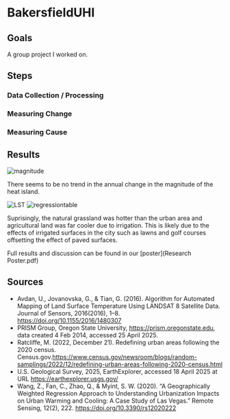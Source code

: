 # BakersfieldUHI

## Goals

A group project I worked on.

## Steps
### Data Collection / Processing

### Measuring Change

### Measuring Cause

## Results

![magnitude](https://github.com/user-attachments/assets/128fb135-5bec-40e7-a3c4-4a04d7d35409)

There seems to be no trend in the annual change in the magnitude of the heat island.

![LST](https://github.com/user-attachments/assets/c1c41db4-63ae-445d-ae09-5d2e1d2c69f6)
![regressiontable](https://github.com/user-attachments/assets/1dee43bb-9390-419f-b6ba-b67d574cdcfa)

Suprisingly, the natural grassland was hotter than the urban area and agricultural land was far cooler due to irrigation. This is likely due to the effects of irrigated surfaces in the city such as lawns and golf courses offsetting the effect of paved surfaces.

Full results and discussion can be found in our [poster](Research Poster.pdf)

## Sources
- Avdan, U., Jovanovska, G., & Tian, G. (2016). Algorithm for Automated Mapping of Land Surface Temperature Using LANDSAT 8 Satellite Data. Journal of Sensors, 2016(2016), 1–8. https://doi.org/10.1155/2016/1480307
- PRISM Group, Oregon State University, https://prism.oregonstate.edu, data created 4 Feb 2014, accessed 25 April  2025.
- Ratcliffe, M. (2022, December 21). Redefining urban areas following the 2020 census. Census.gov.https://www.census.gov/newsroom/blogs/random-samplings/2022/12/redefining-urban-areas-following-2020-census.html
- U.S. Geological Survey, 2025, EarthExplorer, accessed 18 April  2025 at URL https://earthexplorer.usgs.gov/
- Wang, Z., Fan, C., Zhao, Q., & Myint, S. W. (2020). “A Geographically Weighted Regression Approach to Understanding Urbanization Impacts on Urban Warming and Cooling: A Case Study of Las Vegas.” Remote Sensing, 12(2), 222. https://doi.org/10.3390/rs12020222
